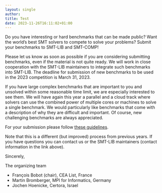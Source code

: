 ```yaml
---
layout: single
author:
title: Test
date: 2023-11-26T16:11:02+01:00
---
```


Do you have interesting or hard benchmarks that can be made public?
Want the world’s best SMT solvers to compete to solve your problems?
Submit your benchmarks to SMT-LIB and SMT-COMP!

Please let us know as soon as possible if you are considering
submitting benchmarks, even if the material is not quite ready. We
will work in close cooperation with the SMT-LIB maintainers to
integrate such benchmarks into SMT-LIB. The deadline for submission
of new benchmarks to be used in the 2023 competition is March 31,
2023.

If you have large complex benchmarks that are important to you and
unsolved within some reasonable time limit, we are especially
interested to see them. We will have again this year a parallel and a
cloud track where solvers can use the combined power of multiple cores
or machines to solve a single benchmark. We would particularly like
benchmarks that come with a description of why they are difficult and
important. Of course, new challenging benchmarks are always
appreciated.

For your submission please follow
[these guidelines](https://smt-comp.github.io/benchmark_submission.html).

Note that this is a different (but improved) process from previous
years. If you have questions you can contact us or the SMT-LIB
maintainers (contact information in the link above).

Sincerely,

The organizing team

* François Bobot (chair), CEA List, France
* Martin Bromberger, MPI for Informatics, Germany
* Jochen Hoenicke, Certora, Israel
